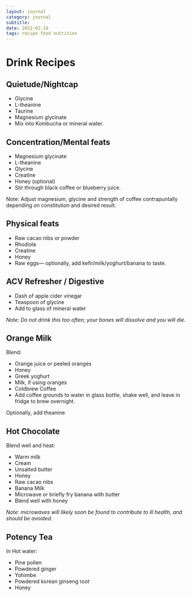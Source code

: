 ```yaml
---
layout: journal
category: journal
subtitle:
date: 2022-02-19
tags: recipe food nutrition
---
```


# Drink Recipes

## Quietude/Nightcap
- Glycine
- L-theanine
- Taurine
- Magnesium glycinate
- Mix into Kombucha or mineral water.

## Concentration/Mental feats
- Magnesium glycinate
- L-theanine
- Glycine
- Creatine
- Honey (optional)
- Stir through black coffee or blueberry juice.

Note: Adjust magnesium, glycine and strength of coffee contrapuntally depending on constitution and desired result.

## Physical feats 
- Raw cacao nibs or powder
- Rhodiola
- Creatine
- Honey
- Raw eggs— optionally, add kefir/milk/yoghurt/banana to taste.

## ACV Refresher / Digestive
- Dash of apple cider vinegar
- Teaspoon of glycine
- Add to glass of mineral water
  
*Note: Do not drink this too often; your bones will dissolve and you will die.*

## Orange Milk

Blend:

- Orange juice or peeled oranges
- Honey
- Greek yoghurt
- Milk, if using oranges
- Coldbrew Coffee
- Add coffee grounds to water in glass bottle, shake well, and leave in fridge to brew overnight.

Optionally, add theanine

## Hot Chocolate

Blend well and heat:

- Warm milk
- Cream
- Unsalted butter
- Honey
- Raw cacao nibs
- Banana Milk
- Microwave or briefly fry banana with butter
- Blend well with honey

*Note: microwaves will likely soon be found to contribute to ill health, and should be avoided.*

## Potency Tea

In Hot water:

- Pine pollen
- Powdered ginger
- Yohimbe
- Powdered korean ginseng root
- Honey


